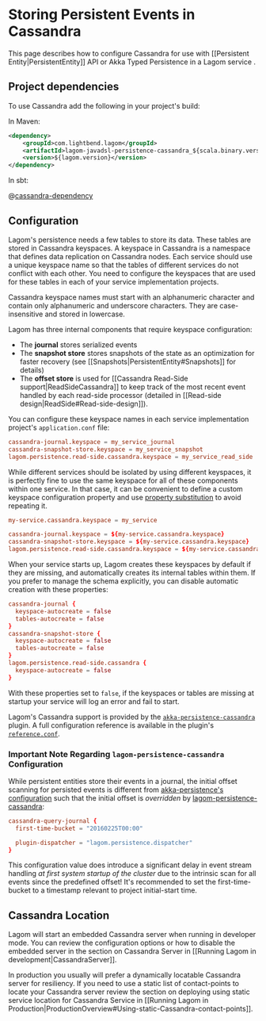 # Storing Persistent Events in Cassandra

This page describes how to configure Cassandra for use with [[Persistent Entity|PersistentEntity]] API or Akka Typed Persistence in a Lagom service .

## Project dependencies

To use Cassandra add the following in your project's build:

In Maven:

```xml
<dependency>
    <groupId>com.lightbend.lagom</groupId>
    <artifactId>lagom-javadsl-persistence-cassandra_${scala.binary.version}</artifactId>
    <version>${lagom.version}</version>
</dependency>
```

In sbt:

@[cassandra-dependency](code/build-cluster.sbt)

## Configuration

Lagom's persistence needs a few tables to store its data. These tables are stored in Cassandra keyspaces. A keyspace in Cassandra is a namespace that defines data replication on Cassandra nodes. Each service should use a unique keyspace name so that the tables of different services do not conflict with each other. You need to configure the keyspaces that are used for these tables in each of your service implementation projects.

Cassandra keyspace names must start with an alphanumeric character and contain only alphanumeric and underscore characters. They are case-insensitive and stored in lowercase.

Lagom has three internal components that require keyspace configuration:

* The **journal** stores serialized events
* The **snapshot store** stores snapshots of the state as an optimization for faster recovery (see [[Snapshots|PersistentEntity#Snapshots]] for details)
* The **offset store** is used for [[Cassandra Read-Side support|ReadSideCassandra]] to keep track of the most recent event handled by each read-side processor (detailed in [[Read-side design|ReadSide#Read-side-design]]).

You can configure these keyspace names in each service implementation project's `application.conf` file:

```conf
cassandra-journal.keyspace = my_service_journal
cassandra-snapshot-store.keyspace = my_service_snapshot
lagom.persistence.read-side.cassandra.keyspace = my_service_read_side
```

While different services should be isolated by using different keyspaces, it is perfectly fine to use the same keyspace for all of these components within one service. In that case, it can be convenient to define a custom keyspace configuration property and use [property substitution](https://github.com/typesafehub/config#factor-out-common-values) to avoid repeating it.

```conf
my-service.cassandra.keyspace = my_service

cassandra-journal.keyspace = ${my-service.cassandra.keyspace}
cassandra-snapshot-store.keyspace = ${my-service.cassandra.keyspace}
lagom.persistence.read-side.cassandra.keyspace = ${my-service.cassandra.keyspace}
```

When your service starts up, Lagom creates these keyspaces by default if they are missing, and automatically creates its internal tables within them. If you prefer to manage the schema explicitly, you can disable automatic creation with these properties:

```conf
cassandra-journal {
  keyspace-autocreate = false
  tables-autocreate = false
}
cassandra-snapshot-store {
  keyspace-autocreate = false
  tables-autocreate = false
}
lagom.persistence.read-side.cassandra {
  keyspace-autocreate = false
}
```

With these properties set to `false`, if the keyspaces or tables are missing at startup your service will log an error and fail to start.

Lagom's Cassandra support is provided by the [`akka-persistence-cassandra`](https://doc.akka.io/docs/akka-persistence-cassandra/0.100/) plugin. A full configuration reference is available in the plugin's [`reference.conf`](https://github.com/akka/akka-persistence-cassandra/blob/v0.100/core/src/main/resources/reference.conf).

### Important Note Regarding `lagom-persistence-cassandra` Configuration

While persistent entities store their events in a journal, the initial offset scanning for persisted events is different from [akka-persistence's configuration](https://doc.akka.io/docs/akka-persistence-cassandra/current/events-by-tag.html) such that the initial offset is *overridden* by [lagom-persistence-cassandra](https://github.com/lagom/lagom/blob/master/persistence-cassandra/core/src/main/resources/play/reference-overrides.conf):
```conf
cassandra-query-journal {
  first-time-bucket = "20160225T00:00"

  plugin-dispatcher = "lagom.persistence.dispatcher"
}
```
This configuration value does introduce a significant delay in event stream handling *at first system startup of the cluster* due to the intrinsic scan for all events since the predefined offset! It's recommended to set the first-time-bucket to a timestamp relevant to project initial-start time.

## Cassandra Location

Lagom will start an embedded Cassandra server when running in developer mode. You can review the configuration options or how to disable the embedded server in the section on Cassandra Server in [[Running Lagom in development|CassandraServer]].

In production you usually will prefer a dynamically locatable Cassandra server for resiliency. If you need to use a static list of contact-points to locate your Cassandra server review the section on deploying using static service location for Cassandra Service in [[Running Lagom in Production|ProductionOverview#Using-static-Cassandra-contact-points]].
